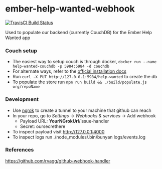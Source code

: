 # ember-help-wanted-webhook
[![TravisCI Build Status][travis-badge]][travis-badge-url]

[travis-badge]: https://img.shields.io/travis/ember-learn/ember-help-wanted-webhook/master.svg?label=TravisCI
[travis-badge-url]: https://travis-ci.org/ember-learn/ember-help-wanted-webhook

Used to populate our backend (currently CouchDB) for the Ember Help Wanted app

### Couch setup
- The easiest way to setup couch is through docker, `docker run --name help-wanted-couchdb -p 5984:5984 -d couchdb`
- For alternate ways, refer to the [official installation docs](https://cwiki.apache.org/confluence/display/COUCHDB/Installing+CouchDB)
- Run `curl -X PUT http://127.0.0.1:5984/help-wanted` to create the db
- To populate the store run `npm run build && ./build/populate.js org/repoName`

### Development
- Use [ngrok](https://ngrok.com/) to create a tunnel to your machine that github can reach
- In your repo, go to *Settings* -> *Webhooks & services* -> Add webhook
  - Payload URL: __YourNGrokUrl__/issue-handler
  - Secret: oursecrethere
- To inspect payload visit http://127.0.0.1:4000
- To inspect logs run ./node_modules/.bin/bunyan logs/events.log


### References
https://github.com/rvagg/github-webhook-handler
